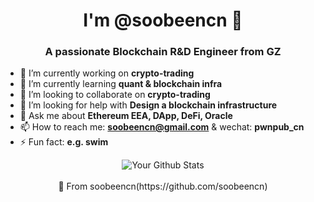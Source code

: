 <!-- <div align="center">
  <img src="http://120.78.8.26:4000" alt="Banner that represents you or your interests.">
</div> -->

<h1 align="center">I'm @soobeencn 👋</h1>
<h3 align="center">A passionate Blockchain R&D Engineer from GZ</h3>

- 🔭 I’m currently working on **crypto-trading**
- 🌱 I’m currently learning **quant & blockchain infra**
- 👯 I’m looking to collaborate on **crypto-trading**
- 🤔 I’m looking for help with **Design a blockchain infrastructure**
- 💬 Ask me about **Ethereum EEA, DApp, DeFi, Oracle**
- 📫 How to reach me: **soobeencn@gmail.com** & wechat: **pwnpub_cn**
- ⚡ Fun fact: **e.g. swim**

<div align="center">
  <img align="center" src="https://github-readme-stats.vercel.app/api/top-langs/?username=soobeencn&hide=javascript,html,css,Batchfile,Makefile,Kotlin" alt="Your Github Stats">
  <br>
  <br>
  🌟 From soobeencn(https://github.com/soobeencn)
</div>

<!-- <div align="center">
  <img align="center" src="https://github-readme-stats.vercel.app/api?username=soobeencn&show_icons=true" alt="Your Github Stats">
  <br>
  <br>
  🌟 From soobeencn(https://github.com/soobeencn)
</div> -->
